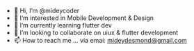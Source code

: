 - 👋 Hi, I’m @mideycoder
- 👀 I’m interested in Mobile Development & Design
- 🌱 I’m currently learning flutter dev
- 💞️ I’m looking to collaborate on uiux & flutter development
- 📫 How to reach me ... via emai: mideydesmond@gmail.com

<!---
mideycoder/mideycoder is a ✨ special ✨ repository because its `README.md` (this file) appears on your GitHub profile.
You can click the Preview link to take a look at your changes.
--->
